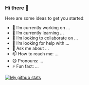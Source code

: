 ### Hi there 👋

<!--
**Ssrikanth4c/Ssrikanth4c** is a ✨ _special_ ✨ repository because its `README.md` (this file) appears on your GitHub profile.
-->
Here are some ideas to get you started:

- 🔭 I’m currently working on ...
- 🌱 I’m currently learning ...
- 👯 I’m looking to collaborate on ...
- 🤔 I’m looking for help with ...
- 💬 Ask me about ...
- 📫 How to reach me: ...
- 😄 Pronouns: ...
- ⚡ Fun fact: ...

[![My github stats](https://github-readme-stats.vercel.app/api?username=Ssrikanth4c&show_icons=true&theme=tokyonight&count_private=true&hide=prs,issues)](https://github.com/Ssrikanth4c/)
